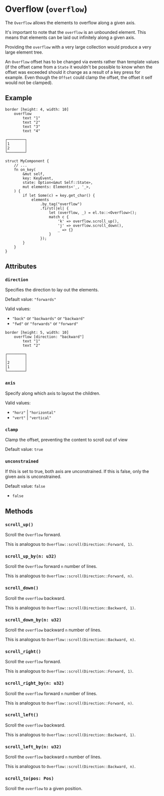 # Overflow (`overflow`)

The `Overflow` allows the elements to overflow along a given axis.

It's important to note that the `overflow` is an unbounded element.
This means that elements can be laid out infinitely along a given axis.

Providing the `overflow` with a very large collection would produce a very large element tree.

An `Overflow` offset has to be changed via events rather than template values (if
the offset came from a `State` it wouldn't be possible to know when the offset
was exceeded should it change as a result of a key press for example. Even though the
`Offset` could clamp the offset, the offset it self would not be clamped).

## Example

```
border [height: 4, width: 10]
    overflow
        text "1"
        text "2"
        text "3"
        text "4"
```
```
┌────────┐
│1       │
│2       │
└────────┘
```

```rust,ignore
struct MyComponent {
    // ...
    fn on_key(
        &mut self,
        key: KeyEvent,
        state: Option<&mut Self::State>,
        mut elements: Elements<'_, '_>,
    ) {
        if let Some(c) = key.get_char() {
            elements
                .by_tag("overflow")
                .first(|el| {
                    let (overflow, _) = el.to::<Overflow>();
                    match c {
                        'k' => overflow.scroll_up(),
                        'j' => overflow.scroll_down(),
                        _ => {}
                    }
                });
        }
    }
}
```

## Attributes

### `direction`

Specifies the direction to lay out the elements.

Default value: `"forwards"`

Valid values:
* `"back"` or `"backwards"` or `"backward"`
* `"fwd"` or `"forwards"` or `"forward"`

```
border [height: 5, width: 10]
    overflow [direction: "backward"]
        text "1"
        text "2"
```
```
┌────────┐
│        │
│2       │
│1       │
└────────┘
```

### `axis`

Specify along which axis to layout the children.

Valid values:

* `"horz"` | `"horizontal"`
* `"vert"` | `"vertical"`

### `clamp`

Clamp the offset, preventing the content to scroll out of view

Default value: `true`

### `unconstrained`

If this is set to true, both axis are unconstrained.
If this is false, only the given axis is unconstrained.

Default value: `false`


* `false`

## Methods

### `scroll_up()`

Scroll the `Overflow` forward.

This is analogous to `Overflow::scroll(Direction::Forward, 1)`.

### `scroll_up_by(n: u32)`

Scroll the `Overflow` forward `n` number of lines.

This is analogous to `Overflow::scroll(Direction::Forward, n)`.

### `scroll_down()`

Scroll the `overflow` backward.

This is analogous to `Overflow::scroll(Direction::Backward, 1)`.

### `scroll_down_by(n: u32)`

Scroll the `overflow` backward `n` number of lines.

This is analogous to `Overflow::scroll(Direction::Backward, n)`.

### `scroll_right()`

Scroll the `overflow` forward.

This is analogous to `Overflow::scroll(Direction::Forward, 1)`.

### `scroll_right_by(n: u32)`

Scroll the `overflow` forward `n` number of lines.

This is analogous to `Overflow::scroll(Direction::Forward, n)`.

### `scroll_left()`

Scroll the `overflow` backward.

This is analogous to `Overflow::scroll(Direction::Backward, 1)`.

### `scroll_left_by(n: u32)`

Scroll the `overflow` backward `n` number of lines.

This is analogous to `Overflow::scroll(Direction::Backward, n)`.

### `scroll_to(pos: Pos)`

Scroll the `overflow` to a given position.
